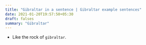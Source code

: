 ```yaml
---
title: "Gibraltar in a sentence | Gibraltar example sentences"
date: 2021-01-20T19:57:50+05:30
draft: falses
summary: "Gibraltar"
---
```

- Like the rock of `gibraltar`.
                 
